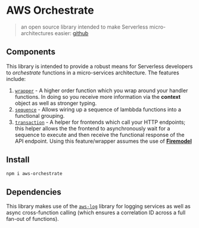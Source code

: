 # AWS Orchestrate

> an open source library intended to make Serverless micro-architectures easier: [github](https://github.com/inocan-group/aws-orchestrate)

## Components

This library is intended to provide a robust means for Serverless developers to _orchestrate_ functions in a micro-services architecture. The features include:

1. [`wrapper`](./wrapper) - A higher order function which you wrap around your handler functions. In doing so you receive more information via the **context** object as well as stronger typing.
2. [`sequence`](./lambda-sequence) - Allows wiring up a sequence of lambbda functions into a functional grouping.
3. [`transaction`](./transaction) - A helper for frontends which call your HTTP endpoints; this helper allows the the frontend to asynchronously wait for a sequence to execute and then receive the functional response of the API endpoint. Using this feature/wrapper assumes the use of [**Firemodel**](https://firemodel.info)

## Install

```sh
npm i aws-orchestrate
```

## Dependencies

This library makes use of the [`aws-log`](https://github.com/inocan-group/aws-log) library for logging services as well as async cross-function calling (which ensures a correlation ID across a full fan-out of functions).
